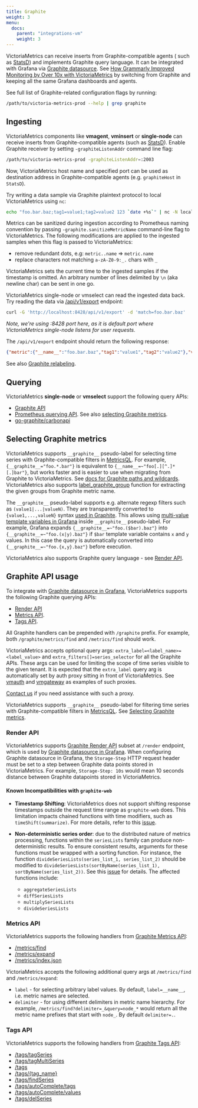 ```yaml
---
title: Graphite
weight: 3
menu:
  docs:
    parent: "integrations-vm"
    weight: 3
---
```


VictoriaMetrics can receive inserts from Graphite-compatible agents ( such as [StatsD](https://github.com/etsy/statsd))
and implements Graphite query language. It can be integrated with Grafana via [Graphite datasource](https://grafana.com/docs/grafana/latest/datasources/graphite/).
See [How Grammarly Improved Monitoring by Over 10x with VictoriaMetrics](https://www.grammarly.com/blog/engineering/monitoring-with-victoriametrics/)
by switching from Graphite and keeping all the same Grafana dashboards and agents.

See full list of Graphite-related configuration flags by running:
```bash
/path/to/victoria-metrics-prod --help | grep graphite
```

## Ingesting

VictoriaMetrics components like **vmagent**, **vminsert** or **single-node** can receive inserts from Graphite-compatible agents 
(such as [StatsD](https://github.com/statsd/statsd)). Enable Graphite receiver by setting `-graphiteListenAddr` command line flag:
```bash
/path/to/victoria-metrics-prod -graphiteListenAddr=:2003
```

Now, VictoriaMetrics host name and specified port can be used as destination address in Graphite-compatible agents
(e.g.  `graphiteHost`  in `StatsD`).

Try writing a data sample via Graphite plaintext protocol to local VictoriaMetrics using `nc`:
```bash
echo "foo.bar.baz;tag1=value1;tag2=value2 123 `date +%s`" | nc -N localhost 2003
```

Metrics can be sanitized during ingestion according to Prometheus naming convention by passing `-graphite.sanitizeMetricName` command-line flag
to VictoriaMetrics. The following modifications are applied to the ingested samples when this flag is passed to VictoriaMetrics:
* remove redundant dots, e.g: `metric..name` => `metric.name`
* replace characters not matching `a-zA-Z0-9:_.` chars with `_`

VictoriaMetrics sets the current time to the ingested samples if the timestamp is omitted.
An arbitrary number of lines delimited by `\n` (aka newline char) can be sent in one go.

VictoriaMetrics single-node or vmselect can read the ingested data back.
Try reading the data via [/api/v1/export](https://docs.victoriametrics.com/#how-to-export-data-in-json-line-format) endpoint:
```bash
curl -G 'http://localhost:8428/api/v1/export' -d 'match=foo.bar.baz'
```
_Note, we're using :8428 port here, as it is default port where VictoriaMetrics single-node listens for user requests._

The `/api/v1/export` endpoint should return the following response:
```json
{"metric":{"__name__":"foo.bar.baz","tag1":"value1","tag2":"value2"},"values":[123],"timestamps":[1560277406000]}
```

See also [Graphite relabeling](https://docs.victoriametrics.com/vmagent/#graphite-relabeling).

## Querying

VictoriaMetrics **single-node** or **vmselect** support the following query APIs:
* [Graphite API](#graphite-api-usage)
* [Prometheus querying API](https://docs.victoriametrics.com#prometheus-querying-api-usage). See also [selecting Graphite metrics](#selecting-graphite-metrics).
* [go-graphite/carbonapi](https://github.com/go-graphite/carbonapi/blob/main/cmd/carbonapi/carbonapi.example.victoriametrics.yaml)

## Selecting Graphite metrics

VictoriaMetrics supports `__graphite__` pseudo-label for selecting time series with Graphite-compatible filters in [MetricsQL](https://docs.victoriametrics.com/metricsql/).
For example, `{__graphite__="foo.*.bar"}` is equivalent to `{__name__=~"foo[.][^.]*[.]bar"}`, but works faster and is easier 
to use when migrating from Graphite to VictoriaMetrics. See [docs for Graphite paths and wildcards](https://graphite.readthedocs.io/en/latest/render_api.html#paths-and-wildcards).
VictoriaMetrics also supports [label_graphite_group](https://docs.victoriametrics.com/metricsql/#label_graphite_group) 
function for extracting the given groups from Graphite metric name.

The `__graphite__` pseudo-label supports e.g. alternate regexp filters such as `(value1|...|valueN)`.
They are transparently converted to `{value1,...,valueN}` syntax [used in Graphite](https://graphite.readthedocs.io/en/latest/render_api.html#paths-and-wildcards). 
This allows using [multi-value template variables in Grafana](https://grafana.com/docs/grafana/latest/variables/formatting-multi-value-variables/) 
inside `__graphite__` pseudo-label. For example, Grafana expands `{__graphite__=~"foo.($bar).baz"}` into `{__graphite__=~"foo.(x|y).baz"}` 
if `$bar` template variable contains `x` and `y` values. In this case the query is automatically converted 
into `{__graphite__=~"foo.{x,y}.baz"}` before execution.

VictoriaMetrics also supports Graphite query language - see [Render API](#render-api).

## Graphite API usage

To integrate with [Graphite datasource in Grafana](https://grafana.com/docs/grafana/latest/datasources/graphite/),
VictoriaMetrics supports the following Graphite querying APIs:
* [Render API](#render-api)
* [Metrics API](#metrics-api).
* [Tags API](#tags-api).

All Graphite handlers can be prepended with `/graphite` prefix. For example, both `/graphite/metrics/find` and `/metrics/find` should work.

VictoriaMetrics accepts optional query args: `extra_label=<label_name>=<label_value>` and `extra_filters[]=series_selector`
for all the Graphite APIs. These args can be used for limiting the scope of time series visible to the given tenant.
It is expected that the `extra_label` query arg is automatically set by auth proxy sitting in front of VictoriaMetrics.
See [vmauth](https://docs.victoriametrics.com/vmauth/) and [vmgateway](https://docs.victoriametrics.com/vmgateway/) as examples of such proxies.

[Contact us](mailto:sales@victoriametrics.com) if you need assistance with such a proxy.

VictoriaMetrics supports `__graphite__` pseudo-label for filtering time series with Graphite-compatible filters 
in [MetricsQL](https://docs.victoriametrics.com/metricsql/). See [Selecting Graphite metrics](#selecting-graphite-metrics).

### Render API

VictoriaMetrics supports [Graphite Render API](https://graphite.readthedocs.io/en/stable/render_api.html) subset
at `/render` endpoint, which is used by [Graphite datasource in Grafana](https://grafana.com/docs/grafana/latest/datasources/graphite/).
When configuring Graphite datasource in Grafana, the `Storage-Step` HTTP request header must be set to a step between Graphite data points
stored in VictoriaMetrics. For example, `Storage-Step: 10s` would mean 10 seconds distance between Graphite datapoints stored in VictoriaMetrics.

#### Known Incompatibilities with `graphite-web`

- **Timestamp Shifting**: VictoriaMetrics does not support shifting response timestamps outside the request time range 
  as `graphite-web` does. This limitation impacts chained functions with time modifiers, such as `timeShift(summarize)`. 
  For more details, refer to this [issue](https://github.com/VictoriaMetrics/VictoriaMetrics/issues/2969).

- **Non-deterministic series order**: due to the distributed nature of metrics processing, functions within the `seriesLists`
  family can produce non-deterministic results. To ensure consistent results, arguments for these functions must be 
  wrapped with a sorting function. For instance, the function `divideSeriesLists(series_list_1, series_list_2)` 
  should be modified to `divideSeriesLists(sortByName(series_list_1), sortByName(series_list_2))`.
  See this [issue](https://github.com/VictoriaMetrics/VictoriaMetrics/issues/5810) for details.
  The affected functions include:
  - `aggregateSeriesLists`
  - `diffSeriesLists`
  - `multiplySeriesLists`
  - `divideSeriesLists`

### Metrics API

VictoriaMetrics supports the following handlers from [Graphite Metrics API](https://graphite-api.readthedocs.io/en/latest/api.html#the-metrics-api):
* [/metrics/find](https://graphite-api.readthedocs.io/en/latest/api.html#metrics-find)
* [/metrics/expand](https://graphite-api.readthedocs.io/en/latest/api.html#metrics-expand)
* [/metrics/index.json](https://graphite-api.readthedocs.io/en/latest/api.html#metrics-index-json)

VictoriaMetrics accepts the following additional query args at `/metrics/find` and `/metrics/expand`:
* `label` - for selecting arbitrary label values. By default, `label=__name__`, i.e. metric names are selected.
* `delimiter` - for using different delimiters in metric name hierarchy. For example, `/metrics/find?delimiter=_&query=node_*`
  would return all the metric name prefixes that start with `node_`. By default `delimiter=.`.

### Tags API

VictoriaMetrics supports the following handlers from [Graphite Tags API](https://graphite.readthedocs.io/en/stable/tags.html):

* [/tags/tagSeries](https://graphite.readthedocs.io/en/stable/tags.html#adding-series-to-the-tagdb)
* [/tags/tagMultiSeries](https://graphite.readthedocs.io/en/stable/tags.html#adding-series-to-the-tagdb)
* [/tags](https://graphite.readthedocs.io/en/stable/tags.html#exploring-tags)
* [/tags/{tag_name}](https://graphite.readthedocs.io/en/stable/tags.html#exploring-tags)
* [/tags/findSeries](https://graphite.readthedocs.io/en/stable/tags.html#exploring-tags)
* [/tags/autoComplete/tags](https://graphite.readthedocs.io/en/stable/tags.html#auto-complete-support)
* [/tags/autoComplete/values](https://graphite.readthedocs.io/en/stable/tags.html#auto-complete-support)
* [/tags/delSeries](https://graphite.readthedocs.io/en/stable/tags.html#removing-series-from-the-tagdb)
